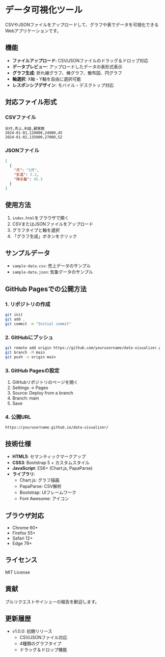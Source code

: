 # データ可視化ツール

CSVやJSONファイルをアップロードして、グラフや表でデータを可視化できるWebアプリケーションです。

## 機能

- **ファイルアップロード**: CSV/JSONファイルのドラッグ＆ドロップ対応
- **データプレビュー**: アップロードしたデータの表形式表示
- **グラフ生成**: 折れ線グラフ、棒グラフ、散布図、円グラフ
- **軸選択**: X軸・Y軸を自由に選択可能
- **レスポンシブデザイン**: モバイル・デスクトップ対応

## 対応ファイル形式

### CSVファイル
```csv
日付,売上,利益,顧客数
2024-01-01,120000,24000,45
2024-01-02,135000,27000,52
```

### JSONファイル
```json
[
  {
    "月": "1月",
    "気温": 5.2,
    "降水量": 45.3
  }
]
```

## 使用方法

1. `index.html`をブラウザで開く
2. CSVまたはJSONファイルをアップロード
3. グラフタイプと軸を選択
4. 「グラフ生成」ボタンをクリック

## サンプルデータ

- `sample-data.csv`: 売上データのサンプル
- `sample-data.json`: 気象データのサンプル

## GitHub Pagesでの公開方法

### 1. リポジトリの作成
```bash
git init
git add .
git commit -m "Initial commit"
```

### 2. GitHubにプッシュ
```bash
git remote add origin https://github.com/yourusername/data-visualizer.git
git branch -M main
git push -u origin main
```

### 3. GitHub Pagesの設定
1. GitHubリポジトリのページを開く
2. Settings → Pages
3. Source: Deploy from a branch
4. Branch: main
5. Save

### 4. 公開URL
`https://yourusername.github.io/data-visualizer/`

## 技術仕様

- **HTML5**: セマンティックマークアップ
- **CSS3**: Bootstrap 5 + カスタムスタイル
- **JavaScript**: ES6+ (Chart.js, PapaParse)
- **ライブラリ**:
  - Chart.js: グラフ描画
  - PapaParse: CSV解析
  - Bootstrap: UIフレームワーク
  - Font Awesome: アイコン

## ブラウザ対応

- Chrome 60+
- Firefox 55+
- Safari 12+
- Edge 79+

## ライセンス

MIT License

## 貢献

プルリクエストやイシューの報告を歓迎します。

## 更新履歴

- v1.0.0: 初期リリース
  - CSV/JSONファイル対応
  - 4種類のグラフタイプ
  - ドラッグ＆ドロップ機能 